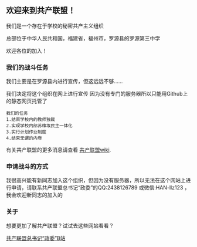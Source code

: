 ## 欢迎来到共产联盟！
我们是一个存在于学校的秘密共产主义组织

总部位于中华人民共和国，福建省，福州市，罗源县的罗源第三中学

欢迎各位的加入！

### 我们的战斗任务
我们主要是在罗源县内进行宣传，但这远远不够……

我们决定将这个组织在网上进行宣传
因为没有专门的服务器所以只能用Github上的静态网页托管了
```
我们的任务
1.结束学校内的教师独裁
2.实现学校内部苏维埃民主一体化
3.实行计划作业制度
4.结束无谓的内卷
```

有关共产联盟的更多消息请查看 [共产联盟wiki](https://gongchanlianmeng.fandom.com/zh/wiki/%E5%85%B1%E4%BA%A7%E8%81%94%E7%9B%9F_Wiki).

### 申请战斗的方式

我很高兴能有新同志加入这个组织，但因为没有服务器，所以无法在这个网站上进行申请，请联系共产联盟总书记“政委”的QQ:2438126789 或微信:HAN-llz123 ，我会欢迎新同志的加入的

### 关于

想要更加了解共产联盟？试试去这些网站看看？

[共产联盟总书记“政委”B站](https://space.bilibili.com/1537747188?spm_id_from=333.1007.0.0)
